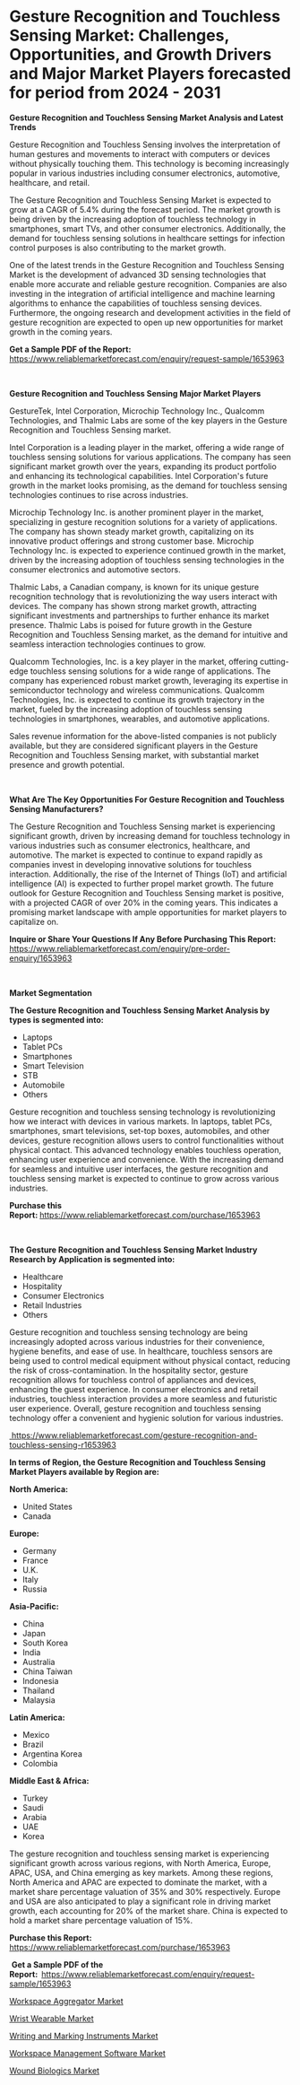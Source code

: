 <p><h1>Gesture Recognition and Touchless Sensing Market: Challenges, Opportunities, and Growth Drivers and Major Market Players forecasted for period from 2024 - 2031</h1></p><p><strong>Gesture Recognition and Touchless Sensing Market Analysis and Latest Trends</strong></p>
<p><p>Gesture Recognition and Touchless Sensing involves the interpretation of human gestures and movements to interact with computers or devices without physically touching them. This technology is becoming increasingly popular in various industries including consumer electronics, automotive, healthcare, and retail. </p><p>The Gesture Recognition and Touchless Sensing Market is expected to grow at a CAGR of 5.4% during the forecast period. The market growth is being driven by the increasing adoption of touchless technology in smartphones, smart TVs, and other consumer electronics. Additionally, the demand for touchless sensing solutions in healthcare settings for infection control purposes is also contributing to the market growth.</p><p>One of the latest trends in the Gesture Recognition and Touchless Sensing Market is the development of advanced 3D sensing technologies that enable more accurate and reliable gesture recognition. Companies are also investing in the integration of artificial intelligence and machine learning algorithms to enhance the capabilities of touchless sensing devices. Furthermore, the ongoing research and development activities in the field of gesture recognition are expected to open up new opportunities for market growth in the coming years.</p></p>
<p><strong>Get a Sample PDF of the Report:&nbsp;</strong> <a href="https://www.reliablemarketforecast.com/enquiry/request-sample/1653963">https://www.reliablemarketforecast.com/enquiry/request-sample/1653963</a></p>
<p>&nbsp;</p>
<p><strong>Gesture Recognition and Touchless Sensing Major Market Players</strong></p>
<p><p>GestureTek, Intel Corporation, Microchip Technology Inc., Qualcomm Technologies, and Thalmic Labs are some of the key players in the Gesture Recognition and Touchless Sensing market.</p><p>Intel Corporation is a leading player in the market, offering a wide range of touchless sensing solutions for various applications. The company has seen significant market growth over the years, expanding its product portfolio and enhancing its technological capabilities. Intel Corporation's future growth in the market looks promising, as the demand for touchless sensing technologies continues to rise across industries.</p><p>Microchip Technology Inc. is another prominent player in the market, specializing in gesture recognition solutions for a variety of applications. The company has shown steady market growth, capitalizing on its innovative product offerings and strong customer base. Microchip Technology Inc. is expected to experience continued growth in the market, driven by the increasing adoption of touchless sensing technologies in the consumer electronics and automotive sectors.</p><p>Thalmic Labs, a Canadian company, is known for its unique gesture recognition technology that is revolutionizing the way users interact with devices. The company has shown strong market growth, attracting significant investments and partnerships to further enhance its market presence. Thalmic Labs is poised for future growth in the Gesture Recognition and Touchless Sensing market, as the demand for intuitive and seamless interaction technologies continues to grow.</p><p>Qualcomm Technologies, Inc. is a key player in the market, offering cutting-edge touchless sensing solutions for a wide range of applications. The company has experienced robust market growth, leveraging its expertise in semiconductor technology and wireless communications. Qualcomm Technologies, Inc. is expected to continue its growth trajectory in the market, fueled by the increasing adoption of touchless sensing technologies in smartphones, wearables, and automotive applications.</p><p>Sales revenue information for the above-listed companies is not publicly available, but they are considered significant players in the Gesture Recognition and Touchless Sensing market, with substantial market presence and growth potential.</p></p>
<p>&nbsp;</p>
<p><strong>What Are The Key Opportunities For Gesture Recognition and Touchless Sensing Manufacturers?</strong></p>
<p><p>The Gesture Recognition and Touchless Sensing market is experiencing significant growth, driven by increasing demand for touchless technology in various industries such as consumer electronics, healthcare, and automotive. The market is expected to continue to expand rapidly as companies invest in developing innovative solutions for touchless interaction. Additionally, the rise of the Internet of Things (IoT) and artificial intelligence (AI) is expected to further propel market growth. The future outlook for Gesture Recognition and Touchless Sensing market is positive, with a projected CAGR of over 20% in the coming years. This indicates a promising market landscape with ample opportunities for market players to capitalize on.</p></p>
<p><strong>Inquire or Share Your Questions If Any Before Purchasing This Report:</strong> <a href="https://www.reliablemarketforecast.com/enquiry/pre-order-enquiry/1653963">https://www.reliablemarketforecast.com/enquiry/pre-order-enquiry/1653963</a></p>
<p>&nbsp;</p>
<p><strong>Market Segmentation</strong></p>
<p><strong>The Gesture Recognition and Touchless Sensing Market Analysis by types is segmented into:</strong></p>
<p><ul><li>Laptops</li><li>Tablet PCs</li><li>Smartphones</li><li>Smart Television</li><li>STB</li><li>Automobile</li><li>Others</li></ul></p>
<p><p>Gesture recognition and touchless sensing technology is revolutionizing how we interact with devices in various markets. In laptops, tablet PCs, smartphones, smart televisions, set-top boxes, automobiles, and other devices, gesture recognition allows users to control functionalities without physical contact. This advanced technology enables touchless operation, enhancing user experience and convenience. With the increasing demand for seamless and intuitive user interfaces, the gesture recognition and touchless sensing market is expected to continue to grow across various industries.</p></p>
<p><strong>Purchase this Report:&nbsp;</strong><a href="https://www.reliablemarketforecast.com/purchase/1653963">https://www.reliablemarketforecast.com/purchase/1653963</a></p>
<p>&nbsp;</p>
<p><strong>The Gesture Recognition and Touchless Sensing Market Industry Research by Application is segmented into:</strong></p>
<p><ul><li>Healthcare</li><li>Hospitality</li><li>Consumer Electronics</li><li>Retail Industries</li><li>Others</li></ul></p>
<p><p>Gesture recognition and touchless sensing technology are being increasingly adopted across various industries for their convenience, hygiene benefits, and ease of use. In healthcare, touchless sensors are being used to control medical equipment without physical contact, reducing the risk of cross-contamination. In the hospitality sector, gesture recognition allows for touchless control of appliances and devices, enhancing the guest experience. In consumer electronics and retail industries, touchless interaction provides a more seamless and futuristic user experience. Overall, gesture recognition and touchless sensing technology offer a convenient and hygienic solution for various industries.</p></p>
<p><a href="https://www.reliablemarketforecast.com/gesture-recognition-and-touchless-sensing-r1653963">&nbsp;https://www.reliablemarketforecast.com/gesture-recognition-and-touchless-sensing-r1653963</a></p>
<p><strong>In terms of Region, the Gesture Recognition and Touchless Sensing Market Players available by Region are:</strong></p>
<p>
    <p> <strong> North America: </strong>
        <ul>
            <li>United States</li>
            <li>Canada</li>
        </ul>
        </p> 
    <p> <strong> Europe: </strong>
        <ul>
            <li>Germany</li>
            <li>France</li>
            <li>U.K.</li>
            <li>Italy</li>
            <li>Russia</li>
        </ul>
        </p> 
    <p> <strong> Asia-Pacific: </strong>
        <ul>
            <li>China</li>
            <li>Japan</li>
            <li>South Korea</li>
            <li>India</li>
            <li>Australia</li>
            <li>China Taiwan</li>
            <li>Indonesia</li>
            <li>Thailand</li>
            <li>Malaysia</li>
        </ul>
        </p> 
    <p> <strong> Latin America: </strong>
        <ul>
            <li>Mexico</li>
            <li>Brazil</li>
            <li>Argentina Korea</li>
            <li>Colombia</li>
        </ul>
        </p> 
    <p> <strong> Middle East & Africa: </strong>
        <ul>
            <li>Turkey</li>
            <li>Saudi</li>
            <li>Arabia</li>
            <li>UAE</li>
            <li>Korea</li>
        </ul>
    </p>
    </p>
<p><p>The gesture recognition and touchless sensing market is experiencing significant growth across various regions, with North America, Europe, APAC, USA, and China emerging as key markets. Among these regions, North America and APAC are expected to dominate the market, with a market share percentage valuation of 35% and 30% respectively. Europe and USA are also anticipated to play a significant role in driving market growth, each accounting for 20% of the market share. China is expected to hold a market share percentage valuation of 15%.</p></p>
<p><strong>Purchase this Report: </strong><a href="https://www.reliablemarketforecast.com/purchase/1653963">https://www.reliablemarketforecast.com/purchase/1653963</a></p>
<p>&nbsp;<strong>Get a Sample PDF of the Report:&nbsp;&nbsp;</strong><a href="https://www.reliablemarketforecast.com/enquiry/request-sample/1653963">https://www.reliablemarketforecast.com/enquiry/request-sample/1653963</a></p>
<p><strong></strong></p>
<p><p><a href="https://github.com/RichRobinson5/Market-Research-Report-List-6/blob/main/workspace-aggregator-market.md">Workspace Aggregator Market</a></p><p><a href="https://github.com/nathandecarvalho/Market-Research-Report-List-4/blob/main/wrist-wearable-market.md">Wrist Wearable Market</a></p><p><a href="https://github.com/JosephWillisbXXgf/Market-Research-Report-List-1/blob/main/writing-and-marking-instruments-market.md">Writing and Marking Instruments Market</a></p><p><a href="https://github.com/gdfhhhj/Market-Research-Report-List-6/blob/main/workspace-management-software-market.md">Workspace Management Software Market</a></p><p><a href="https://github.com/julyju69/Market-Research-Report-List-4/blob/main/wound-biologics-market.md">Wound Biologics Market</a></p></p>